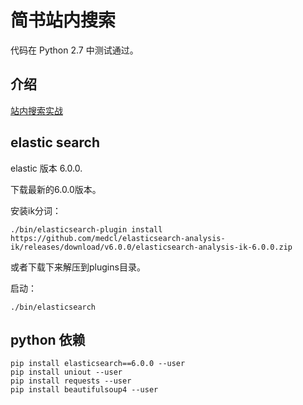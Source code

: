 # 简书站内搜索

代码在 Python 2.7 中测试通过。

## 介绍
[站内搜索实战](http://www.letiantian.me/site-search-tutorial/)

## elastic search

elastic 版本 6.0.0.

下载最新的6.0.0版本。

安装ik分词：
```
./bin/elasticsearch-plugin install https://github.com/medcl/elasticsearch-analysis-ik/releases/download/v6.0.0/elasticsearch-analysis-ik-6.0.0.zip
```
或者下载下来解压到plugins目录。

启动：
```
./bin/elasticsearch
```

## python 依赖

```
pip install elasticsearch==6.0.0 --user
pip install uniout --user
pip install requests --user
pip install beautifulsoup4 --user
```

